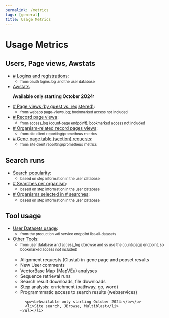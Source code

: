 ```yaml
---
permalink: /metrics
tags: [general]
title: Usage Metrics
---
```

<style>span.small { font-size: 80%; }</style>

<h1>Usage Metrics</h1>

<div class="static-content">

<h2>Users, Page views, Awstats</h2>
<ul>
  <li><a href="/a/app/search/metrics/LoginStats"># Logins and registrations</a>: 
    <ul><li><span class="small">from oauth logins.log and the user database</span></li></ul></li>
  <li><a href="/a/app/search/metrics/Awstats">Awstats</a></li>

  <p><b>Available only starting October 2024:</b></p>
  <li><a href="/a/app/search/metrics/PageViewStats"># Page views (by guest vs. registered)</a>: 
    <ul><li><span class="small">from webapp page-views.log; bookmarked access not included</span></li></ul></li>
  <li><a href="/a/app/search/metrics/RecordPageViewStats"># Record page views</a>: 
    <ul><li><span class="small">from access_log (count-page endpoint); bookmarked access not included</span></li></ul></li>

  <li><a href="/a/app/search/metrics/OrgPageViewMetrics"># Organism-related record pages views</a>: 
    <ul><li><span class="small">from site client reporting/prometheus metrics</span></li></ul></li>
  <li><a href="/a/app/search/metrics/GenePageTableMetrics"># Gene page table (section) requests</a>: 
    <ul><li><span class="small">from site client reporting/prometheus metrics</span></li></ul></li>
</ul>

<h2>Search runs</h2>
<ul>
  <li><a href="/a/app/search/metrics/SearchMetrics">Search popularity</a>: 
    <ul><li><span class="small">based on step information in the user database</span></li></ul></li>
  <li><a href="/a/app/search/metrics/OrgParamNameMetrics"># Searches per organism</a>: 
    <ul><li><span class="small">based on step information in the user database</span></li></ul></li>
  <li><a href="/a/app/search/metrics/OrgParamCountMetrics"># Organisms selected in # searches</a>: 
    <ul><li><span class="small">based on step information in the user database</span></li></ul></li>
</ul>

<h2>Tool usage</h2>
<ul>
  <li><a href="/a/app/search/metrics/UserDatasets">User Datasets usage</a>: 
    <ul><li><span class="small">from the production vdi service endpoint list-all-datasets</span></li></ul></li>

  <li><a href="/a/app/search/metrics/ToolMetrics">Other Tools</a>:
    <ul><li><span class="small">from user database and access_log (jbrowse and ss use the count-page endpoint, so bookmarked access not included)</span></li>
      <br> 
      <li>Alignment requests (Clustal) in gene page and popset results</li>
      <li>New User comments</li>
      <li>VectorBase Map (MapVEu) analyses</li>
      <li>Sequence retrieval runs</li>
      <li>Search result downloads, file downloads</li>
      <li>Step analysis: enrichment (pathway, go, word)</li>
      <li>Programmmatic access to search results (webservices) </li>

      <p><b>Available only starting October 2024:</b></p>
      <li>Site search, JBrowse, Multiblast</li>
    </ul></li>  
</ul>

</div>
